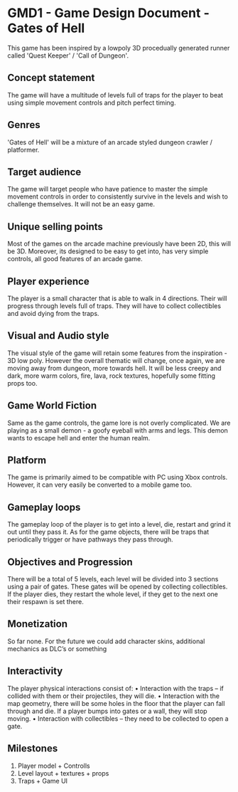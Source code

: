 # GMD1 - Game Design Document - Gates of Hell
This game has been inspired by a lowpoly 3D procedually generated runner called 'Quest Keeper' / 'Call of Dungeon'.

## Concept statement
The game will have a multitude of levels full of traps for the player to beat using simple movement controls and pitch perfect timing.
## Genres
'Gates of Hell' will be a mixture of an arcade styled dungeon crawler / platformer.
## Target audience
The game will target people who have patience to master the simple movement controls in order to consistently survive in the levels and wish to challenge themselves. It will not be an easy game.
## Unique selling points
Most of the games on the arcade machine previously have been 2D, this will be 3D. Moreover, its designed to be easy to get into, has very simple controls, all good features of an arcade game. 
## Player experience
The player is a small character that is able to walk in 4 directions. Their will progress through levels full of traps. They will have to collect collectibles and avoid dying from the traps.
## Visual and Audio style
The visual style of the game will retain some features from the inspiration - 3D low poly. However the overall thematic will change, once again, we are moving away from dungeon, more towards hell. It will be less creepy and dark, more warm colors, fire, lava, rock textures, hopefully some fitting props too.
## Game World Fiction
Same as the game controls, the game lore is not overly complicated. We are playing as a small demon - a goofy eyeball with arms and legs. This demon wants to escape hell and enter the human realm. 
## Platform
The game is primarily aimed to be compatible with PC using Xbox controls. However, it can very easily be converted to a mobile game too. 
## Gameplay loops
The gameplay loop of the player is to get into a level, die, restart and grind it out until they pass it.
As for the game objects, there will be traps that periodically trigger or have pathways they pass through.
## Objectives and Progression
There will be a total of 5 levels, each level will be divided into 3 sections using a pair of gates. These gates will be opened by collecting collectibles. If the player dies, they restart the whole level, if they get to the next one their respawn is set there. 
## Monetization
So far none. For the future we could add character skins, additional mechanics as DLC’s or something
## Interactivity
The player physical interactions consist of:
•	Interaction with the traps – if collided with them or their projectiles, they will die. 
•	Interaction with the map geometry, there will be some holes in the floor that the player can fall through and die. If a player bumps into gates or a wall, they will stop moving. 
•	Interaction with collectibles – they need to be collected to open a gate. 
## Milestones
1. Player model + Controlls
2. Level layout + textures + props
3. Traps + Game UI
